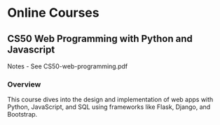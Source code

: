 # Online Courses

## CS50 Web Programming with Python and Javascript

Notes - See CS50-web-programming.pdf
### Overview
This course dives into the design and implementation of web apps with Python, JavaScript, and SQL using frameworks like Flask, Django, and Bootstrap.
